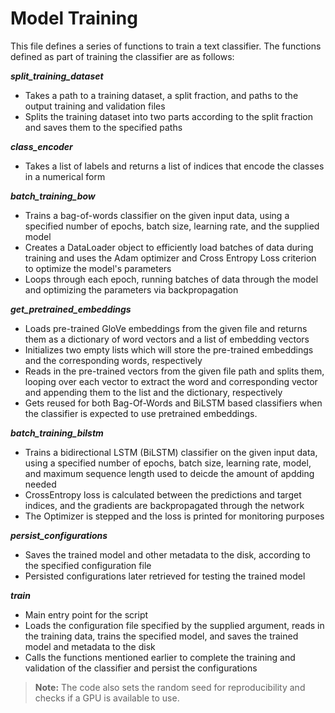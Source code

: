 # Model Training

This file defines a series of functions to train a text classifier. The functions defined as part of training the classifier are as follows:

<b><i>split_training_dataset</i></b>
- Takes a path to a training dataset, a split fraction, and paths to the output training and validation files 
- Splits the training dataset into two parts according to the split fraction and saves them to the specified paths

<b><i>class_encoder</i></b>
- Takes a list of labels and returns a list of indices that encode the classes in a numerical form

<b><i>batch_training_bow</i></b> 
- Trains a bag-of-words classifier on the given input data, using a specified number of epochs, batch size, learning rate, and the supplied model
- Creates a DataLoader object to efficiently load batches of data during training and uses the Adam optimizer and Cross Entropy Loss criterion to optimize the model's parameters
- Loops through each epoch, running batches of data through the model and optimizing the parameters via backpropagation 

<b><i>get_pretrained_embeddings</i></b>
- Loads pre-trained GloVe embeddings from the given file and returns them as a dictionary of word vectors and a list of embedding vectors
- Initializes two empty lists which will store the pre-trained embeddings and the corresponding words, respectively
- Reads in the pre-trained vectors from the given file path and splits them, looping over each vector to extract the word and corresponding vector and appending them to the list and the dictionary, respectively
- Gets reused for both Bag-Of-Words and BiLSTM based classifiers when the classifier is expected to use pretrained embeddings.

<b><i>batch_training_bilstm</i></b> 
- Trains a bidirectional LSTM (BiLSTM) classifier on the given input data, using a specified number of epochs, batch size, learning rate, model, and maximum sequence length used to deicde the amount of apdding needed
- CrossEntropy loss is calculated between the predictions and target indices, and the gradients are backpropagated through the network
- The Optimizer is stepped and the loss is printed for monitoring purposes


<b><i>persist_configurations</i></b>
- Saves the trained model and other metadata to the disk, according to the specified configuration file
- Persisted configurations later retrieved for testing the trained model

<b><i>train</i></b>
- Main entry point for the script
- Loads the configuration file specified by the supplied argument, reads in the training data, trains the specified model, and saves the trained model and metadata to the disk
- Calls the functions mentioned earlier to complete the training and validation of the classifier and persist the configurations

>**Note:** The code also sets the random seed for reproducibility and checks if a GPU is available to use.
